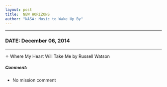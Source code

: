 ```yaml
---
layout: post
title:  NEW HORIZONS
author: "NASA: Music to Wake Up By"
---
```


----
### DATE: December 06, 2014
----
✧ Where My Heart Will Take Me by Russell Watson

##### Comment:
* No mission comment
